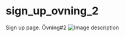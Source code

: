 # sign_up_ovning_2
Sign up page. Övning#2
![Image description](https://github.com/chocolateprincess666/sign_up_ovning_2/blob/master/screenshot_createAccount.PNG)
